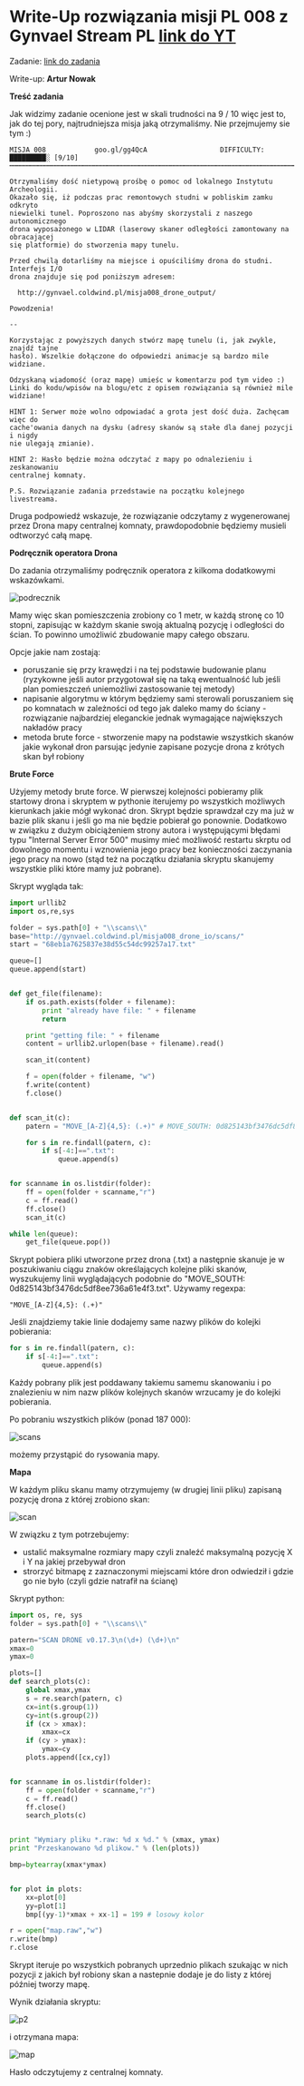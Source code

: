# Write-Up rozwiązania misji PL 008 z Gynvael Stream PL [link do YT](https://www.youtube.com/watch?v=3hGK87NTXmw)

Zadanie: [link do zadania](http://gynvael.vexillium.org/ext/70809d8a8c51f6963a882f906dd21c18bd37428b_misja008.txt)

Write-up: **Artur Nowak**



**Treść zadania**

Jak widzimy zadanie ocenione jest w skali trudności na 9 / 10 więc jest to, jak do tej pory, najtrudniejsza misja jaką otrzymaliśmy. Nie przejmujemy sie tym :)

```
MISJA 008            goo.gl/gg4QcA                  DIFFICULTY: █████████░ [9/10]
┅┅┅┅┅┅┅┅┅┅┅┅┅┅┅┅┅┅┅┅┅┅┅┅┅┅┅┅┅┅┅┅┅┅┅┅┅┅┅┅┅┅┅┅┅┅┅┅┅┅┅┅┅┅┅┅┅┅┅┅┅┅┅┅┅┅┅┅┅┅┅┅┅┅┅┅┅┅┅┅┅

Otrzymaliśmy dość nietypową prośbę o pomoc od lokalnego Instytutu Archeologii.
Okazało się, iż podczas prac remontowych studni w pobliskim zamku odkryto
niewielki tunel. Poproszono nas abyśmy skorzystali z naszego autonomicznego
drona wyposażonego w LIDAR (laserowy skaner odległości zamontowany na obracającej
się platformie) do stworzenia mapy tunelu.

Przed chwilą dotarliśmy na miejsce i opuściliśmy drona do studni. Interfejs I/O
drona znajduje się pod poniższym adresem:

  http://gynvael.coldwind.pl/misja008_drone_output/

Powodzenia!

--

Korzystając z powyższych danych stwórz mapę tunelu (i, jak zwykle, znajdź tajne
hasło). Wszelkie dołączone do odpowiedzi animacje są bardzo mile widziane.

Odzyskaną wiadomość (oraz mapę) umieśc w komentarzu pod tym video :)
Linki do kodu/wpisów na blogu/etc z opisem rozwiązania są również mile widziane!

HINT 1: Serwer może wolno odpowiadać a grota jest dość duża. Zachęcam więc do
cache'owania danych na dysku (adresy skanów są stałe dla danej pozycji i nigdy
nie ulegają zmianie).

HINT 2: Hasło będzie można odczytać z mapy po odnalezieniu i zeskanowaniu
centralnej komnaty.

P.S. Rozwiązanie zadania przedstawie na początku kolejnego livestreama.
```

Druga podpowiedź wskazuje, że rozwiązanie odczytamy z wygenerowanej przez Drona mapy centralnej komnaty, prawdopodobnie będziemy musieli odtworzyć całą mapę.



**Podręcznik operatora Drona**

Do zadania otrzymaliśmy podręcznik operatora z kilkoma dodatkowymi wskazówkami.


  ![podrecznik](https://github.com/nowakartur/GynvaelMissions/raw/master/PL008/img/podrecznik.png)

Mamy więc skan pomieszczenia zrobiony co 1 metr, w każdą stronę co 10 stopni, zapisując w każdym skanie swoją aktualną pozycję i odległości do ścian. To powinno umożliwić zbudowanie mapy całego obszaru.

Opcje jakie nam zostają:
- poruszanie się przy krawędzi i na tej podstawie budowanie planu (ryzykowne jeśli autor przygotował się na taką ewentualność lub jeśli plan pomieszczeń uniemożliwi zastosowanie tej metody)
- napisanie algorytmu w którym będziemy sami sterowali poruszaniem się po komnatach w zależności od tego jak daleko mamy do ściany - rozwiązanie najbardziej eleganckie jednak wymagające największych nakładów pracy
- metoda brute force - stworzenie mapy na podstawie wszystkich skanów jakie wykonał dron parsując jedynie zapisane pozycje drona z krótych skan był robiony

**Brute Force**

Użyjemy metody brute force. W pierwszej kolejności pobieramy plik startowy drona i skryptem w pythonie iterujemy po wszystkich możliwych kierunkach jakie mógł wykonać dron.
Skrypt będzie sprawdzał czy ma już w bazie plik skanu i jeśli go ma nie będzie pobierał go ponownie.
Dodatkowo w związku z dużym obiciążeniem strony autora i występującymi błędami typu "Internal Server Error 500" musimy mieć możliwość restartu skrptu od dowolnego momentu i wznowienia jego pracy bez konieczności zaczynania jego pracy na nowo (stąd też na początku działania skryptu skanujemy wszystkie pliki które mamy już pobrane).

Skrypt wygląda tak:


```python
import urllib2
import os,re,sys

folder = sys.path[0] + "\\scans\\"
base="http://gynvael.coldwind.pl/misja008_drone_io/scans/"
start = "68eb1a7625837e38d55c54dc99257a17.txt"

queue=[]
queue.append(start)


def get_file(filename):
    if os.path.exists(folder + filename):
        print "already have file: " + filename
        return

    print "getting file: " + filename
    content = urllib2.urlopen(base + filename).read()

    scan_it(content)

    f = open(folder + filename, "w")
    f.write(content)
    f.close()


def scan_it(c):
    patern = "MOVE_[A-Z]{4,5}: (.+)" # MOVE_SOUTH: 0d825143bf3476dc5df8ee736a61e4f3.txt

    for s in re.findall(patern, c):
        if s[-4:]==".txt":
            queue.append(s)


for scanname in os.listdir(folder):
    ff = open(folder + scanname,"r")
    c = ff.read()
    ff.close()
    scan_it(c)

while len(queue):
    get_file(queue.pop())

```



Skrypt pobiera pliki utworzone przez drona (.txt) a następnie skanuje je w poszukiwaniu ciągu znaków określających kolejne pliki skanów, wyszukujemy linii wyglądających podobnie do "MOVE_SOUTH: 0d825143bf3476dc5df8ee736a61e4f3.txt". Używamy regexpa:
```
"MOVE_[A-Z]{4,5}: (.+)"
```


Jeśli znajdziemy takie linie dodajemy same nazwy plików do kolejki pobierania:

```python
for s in re.findall(patern, c):
    if s[-4:]==".txt":
        queue.append(s)
```

Każdy pobrany plik jest poddawany takiemu samemu skanowaniu i po znalezieniu w nim nazw plików kolejnych skanów wrzucamy je do kolejki pobierania.


Po pobraniu wszystkich plików (ponad 187 000):

![scans](https://github.com/nowakartur/GynvaelMissions/raw/master/PL008/img/scans.png)

możemy przystąpić do rysowania mapy.


**Mapa**

W każdym pliku skanu mamy otrzymujemy (w drugiej linii pliku) zapisaną pozycję drona z której zrobiono skan:

![scan](https://github.com/nowakartur/GynvaelMissions/raw/master/PL008/img/scan.png)

W związku z tym potrzebujemy:
- ustalić maksymalne rozmiary mapy czyli znaleźć maksymalną pozycję X i Y na jakiej przebywał dron
- strorzyć bitmapę z zaznaczonymi miejscami które dron odwiedził i gdzie go nie było (czyli gdzie natrafił na ścianę)


Skrypt python:

```python
import os, re, sys
folder = sys.path[0] + "\\scans\\"

patern="SCAN DRONE v0.17.3\n(\d+) (\d+)\n"
xmax=0
ymax=0

plots=[]
def search_plots(c):
    global xmax,ymax
    s = re.search(patern, c)
    cx=int(s.group(1))
    cy=int(s.group(2))
    if (cx > xmax):
        xmax=cx
    if (cy > ymax):
        ymax=cy
    plots.append([cx,cy])


for scanname in os.listdir(folder):
    ff = open(folder + scanname,"r")
    c = ff.read()
    ff.close()
    search_plots(c)


print "Wymiary pliku *.raw: %d x %d." % (xmax, ymax)
print "Przeskanowano %d plikow." % (len(plots))

bmp=bytearray(xmax*ymax)


for plot in plots:
    xx=plot[0]
    yy=plot[1]
    bmp[(yy-1)*xmax + xx-1] = 199 # losowy kolor

r = open("map.raw","w")
r.write(bmp)
r.close

```

Skrypt iteruje po wszystkich pobranych uprzednio plikach szukając w nich pozycji z jakich był robiony skan a nastepnie dodaje je do listy z której później tworzy mapę.

Wynik działania skryptu:

![p2](https://github.com/nowakartur/GynvaelMissions/raw/master/PL008/img/p2.png)

i otrzymana mapa:

![map](https://github.com/nowakartur/GynvaelMissions/raw/master/PL008/img/map.png)

Hasło odczytujemy z centralnej komnaty.
